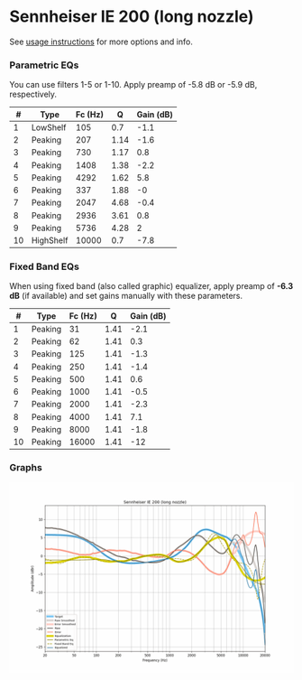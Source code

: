 # Sennheiser IE 200 (long nozzle)
See [usage instructions](https://github.com/jaakkopasanen/AutoEq#usage) for more options and info.

### Parametric EQs
You can use filters 1-5 or 1-10. Apply preamp of -5.8 dB or -5.9 dB, respectively.

|   # | Type      |   Fc (Hz) |    Q |   Gain (dB) |
|-----|-----------|-----------|------|-------------|
|   1 | LowShelf  |       105 | 0.7  |        -1.1 |
|   2 | Peaking   |       207 | 1.14 |        -1.6 |
|   3 | Peaking   |       730 | 1.17 |         0.8 |
|   4 | Peaking   |      1408 | 1.38 |        -2.2 |
|   5 | Peaking   |      4292 | 1.62 |         5.8 |
|   6 | Peaking   |       337 | 1.88 |        -0   |
|   7 | Peaking   |      2047 | 4.68 |        -0.4 |
|   8 | Peaking   |      2936 | 3.61 |         0.8 |
|   9 | Peaking   |      5736 | 4.28 |         2   |
|  10 | HighShelf |     10000 | 0.7  |        -7.8 |

### Fixed Band EQs
When using fixed band (also called graphic) equalizer, apply preamp of **-6.3 dB** (if available) and set gains manually with these parameters.

|   # | Type    |   Fc (Hz) |    Q |   Gain (dB) |
|-----|---------|-----------|------|-------------|
|   1 | Peaking |        31 | 1.41 |        -2.1 |
|   2 | Peaking |        62 | 1.41 |         0.3 |
|   3 | Peaking |       125 | 1.41 |        -1.3 |
|   4 | Peaking |       250 | 1.41 |        -1.4 |
|   5 | Peaking |       500 | 1.41 |         0.6 |
|   6 | Peaking |      1000 | 1.41 |        -0.5 |
|   7 | Peaking |      2000 | 1.41 |        -2.3 |
|   8 | Peaking |      4000 | 1.41 |         7.1 |
|   9 | Peaking |      8000 | 1.41 |        -1.8 |
|  10 | Peaking |     16000 | 1.41 |       -12   |

### Graphs
![](./Sennheiser%20IE%20200%20(long%20nozzle).png)
